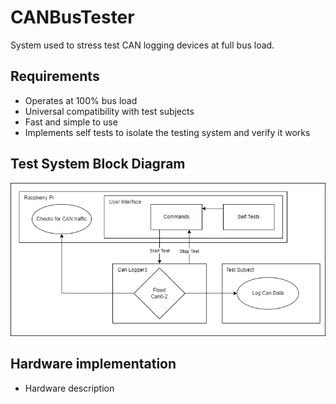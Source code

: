 # CANBusTester
System used to stress test CAN logging devices at full bus load.

## Requirements
- Operates at 100% bus load
- Universal compatibility with test subjects
- Fast and simple to use
- Implements self tests to isolate the testing system and verify it works

## Test System Block Diagram
![alt text](CANBusTester.drawio.png)

## Hardware implementation
- Hardware description
